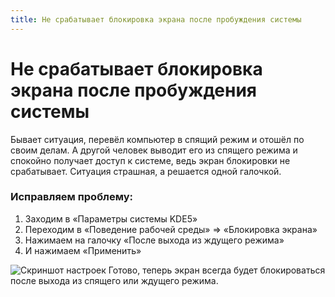 ```yaml
---
title: Не срабатывает блокировка экрана после пробуждения системы
---
```


# Не срабатывает блокировка экрана после пробуждения системы

Бывает ситуация, перевёл компьютер в спящий режим и отошёл по своим делам. А другой человек выводит его из спящего режима и спокойно получает доступ к системе, ведь экран блокировки не срабатывает. Ситуация страшная, а решается одной галочкой.

### Исправляем проблему:

1. Заходим в «Параметры системы KDE5»
2. Переходим в «Поведение рабочей среды» => «Блокировка экрана»
3. Нажимаем на галочку «После выхода из ждущего режима»
4. И нажимаем «Применить»

![Скриншот настроек](/how-lock-screen-after-waking/screenshot_settings.png)
Готово, теперь экран всегда будет блокироваться после выхода из спящего или ждущего режима.
